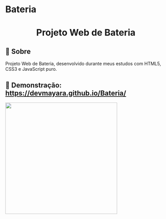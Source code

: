 # Bateria


<h1 align="center">Projeto Web de Bateria</h1>



## 📖 Sobre

Projeto Web de Bateria, desenvolvido durante meus estudos com HTML5, CSS3 e JavaScript puro.


## 📖 Demonstração: https://devmayara.github.io/Bateria/

<div>
  <img height="350" src="" style="max-width:200%;"/>
</div>

